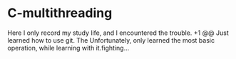 # C-multithreading
Here I only record my study life, and I encountered the trouble.
+1 @@
Just learned how to use git. The Unfortunately, only learned the most basic operation, while learning with it.fighting...
